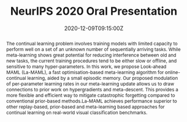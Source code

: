 ---
title: NeurIPS 2020 Oral Presentation
event: NeurIPS 2020
event_url: https://nips.cc/

location: Virtual Talk

summary: An Oral Presentation on Look-Ahead MAML
abstract: "The continual learning problem involves training models with limited capacity to perform well on a set of an unknown number of sequentially arriving tasks. While meta-learning shows great potential for reducing interference between old and new tasks, the current training procedures tend to be either slow or offline, and sensitive to many hyper-parameters. In this work, we propose Look-ahead MAML (La-MAML), a fast optimisation-based meta-learning algorithm for online-continual learning, aided by a small episodic memory. Our proposed modulation of per-parameter learning rates in our meta-learning update allows us to draw connections to prior work on hypergradients and meta-descent. This provides a more flexible and efficient way to mitigate catastrophic forgetting compared to conventional prior-based methods.La-MAML achieves performance superior to other replay-based, prior-based and meta-learning based approaches for continual learning on real-world visual classification benchmarks."

# Talk start and end times.
#   End time can optionally be hidden by prefixing the line with `#`.
date: "2020-12-09T09:15:00Z"
date_end: "2020-12-09T09:30:00Z"
all_day: false

# Schedule page publish date (NOT talk date).
publishDate: "2020-11-30T00:00:00Z"

authors: 
- admin
- Gunshi Gupta
tags: []

# Is this a featured talk? (true/false)
featured: false

image:
  caption: 'Our Neurips Oral Talk on La-MAML'
  focal_point: Right

links:
- icon: twitter
  icon_pack: fab
  name: Follow
  url: https://twitter.com/KarmeshYadav
url_code: ""
url_pdf: ""
url_slides: ""
url_video: "https://nips.cc/virtual/2020/public/poster_85b9a5ac91cd629bd3afe396ec07270a.html"

# Markdown Slides (optional).
#   Associate this talk with Markdown slides.
#   Simply enter your slide deck's filename without extension.
#   E.g. `slides = "example-slides"` references `content/slides/example-slides.md`.
#   Otherwise, set `slides = ""`.
slides: ""

# Projects (optional).
#   Associate this post with one or more of your projects.
#   Simply enter your project's folder or file name without extension.
#   E.g. `projects = ["internal-project"]` references `content/project/deep-learning/index.md`.
#   Otherwise, set `projects = []`.
projects:
- content/publication/La-MAML/index.md
---